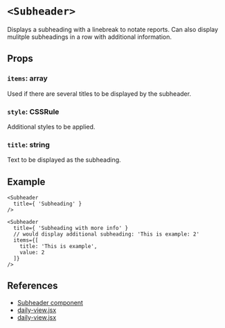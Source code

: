 # `<Subheader>`
Displays a subheading with a linebreak to notate reports. Can also display mulitple subheadings
in a row with additional information.

## Props
### `items`: array
Used if there are several titles to be displayed by the subheader.

### `style`: CSSRule
Additional styles to be applied.

### `title`: string
Text to be displayed as the subheading.

## Example
```
<Subheader
  title={ 'Subheading' }
/>
```
```
<Subheader
  title={ 'Subheading with more info' }
  // would display additional subheading: 'This is example: 2'
  items={[
    title: 'This is example',
    value: 2
  ]}
/>
```

## References
* [Subheader component](./subheader.jsx)
* [daily-view.jsx](../../pages/dailies/components/daily-view.jsx)
* [daily-view.jsx](../../pages/hse-dailies/components/hse-daily-view.jsx)